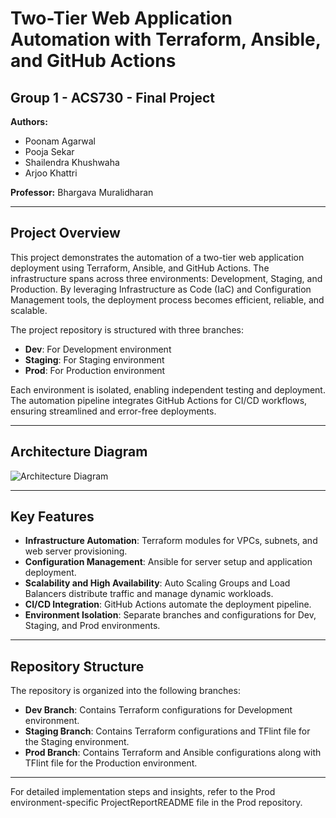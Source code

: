 # Two-Tier Web Application Automation with Terraform, Ansible, and GitHub Actions

## Group 1 - ACS730 - Final Project

**Authors:**
- Poonam Agarwal
- Pooja Sekar
- Shailendra Khushwaha
- Arjoo Khattri

**Professor:** Bhargava Muralidharan

---

## Project Overview

This project demonstrates the automation of a two-tier web application deployment using Terraform, Ansible, and GitHub Actions. The infrastructure spans across three environments: Development, Staging, and Production. By leveraging Infrastructure as Code (IaC) and Configuration Management tools, the deployment process becomes efficient, reliable, and scalable.

The project repository is structured with three branches:

- **Dev**: For Development environment
- **Staging**: For Staging environment
- **Prod**: For Production environment

Each environment is isolated, enabling independent testing and deployment. The automation pipeline integrates GitHub Actions for CI/CD workflows, ensuring streamlined and error-free deployments.

---

## Architecture Diagram

![Architecture Diagram](https://github.com/user-attachments/assets/1452de21-5595-47bd-887e-923fdfc340d1)

---

## Key Features

- **Infrastructure Automation**: Terraform modules for VPCs, subnets, and web server provisioning.
- **Configuration Management**: Ansible for server setup and application deployment.
- **Scalability and High Availability**: Auto Scaling Groups and Load Balancers distribute traffic and manage dynamic workloads.
- **CI/CD Integration**: GitHub Actions automate the deployment pipeline.
- **Environment Isolation**: Separate branches and configurations for Dev, Staging, and Prod environments.

---

## Repository Structure

The repository is organized into the following branches:

- **Dev Branch**: Contains Terraform configurations for Development environment.
- **Staging Branch**: Contains Terraform configurations and TFlint file for the Staging environment.
- **Prod Branch**: Contains Terraform and Ansible configurations along with TFlint file for the Production environment.

---

For detailed implementation steps and insights, refer to the Prod environment-specific ProjectReportREADME file in the Prod repository.


